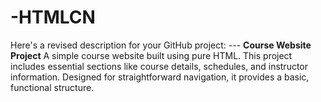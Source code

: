 # -HTMLCN
Here's a revised description for your GitHub project:  ---  **Course Website Project**  A simple course website built using pure HTML. This project includes essential sections like course details, schedules, and instructor information. Designed for straightforward navigation, it provides a basic, functional structure.
